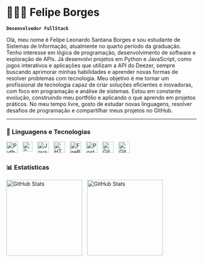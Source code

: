 #
# 👩🏻‍💻 Felipe Borges

**`Desenvolvedor FullStack`**

Olá, meu nome é Felipe Leonardo Santana Borges e sou estudante de Sistemas de Informação, atualmente no quarto período da graduação. Tenho interesse em lógica de programação, desenvolvimento de software e exploração de APIs. Já desenvolvi projetos em Python e JavaScript, como jogos interativos e aplicações que utilizam a API do Deezer, sempre buscando aprimorar minhas habilidades e aprender novas formas de resolver problemas com tecnologia. Meu objetivo é me tornar um profissional de tecnologia capaz de criar soluções eficientes e inovadoras, com foco em programação e análise de sistemas. Estou em constante evolução, construindo meu portfólio e aplicando o que aprendo em projetos práticos. No meu tempo livre, gosto de estudar novas linguagens, resolver desafios de programação e compartilhar meus projetos no GitHub.


---

### 🤖 Linguagens e Tecnologias


<img 
    align="left" 
    alt="Python" 
    title="Python"
    width="30px" 
    style="padding-right: 10px;" 
    src="https://cdn.jsdelivr.net/gh/devicons/devicon@latest/icons/python/python-original.svg" 
/>
<img
    align="left" 
    alt="C" 
    title="C"
    width="26px" 
    style="padding-right: 10px;" 
    src="https://cdn.jsdelivr.net/gh/devicons/devicon@latest/icons/c/c-original.svg" 
/>
<img 
    align="left" 
    alt="JavaScript" 
    title="JavaScript"
    width="30px" 
    style="padding-right: 10px;" 
    src="https://cdn.jsdelivr.net/gh/devicons/devicon@latest/icons/javascript/javascript-original.svg" 
/>
<img 
    align="left" 
    alt="HTML" 
    title="HTML"
    width="30px" 
    style="padding-right: 10px;" 
    src="https://cdn.jsdelivr.net/gh/devicons/devicon@latest/icons/html5/html5-original.svg" 
/>
<img 
    align="left" 
    alt="FireBase" 
    title="FireBase"
    width="30px" 
    style="padding-right: 10px;" 
    src="https://cdn.jsdelivr.net/gh/devicons/devicon@latest/icons/firebase/firebase-original.svg"
/>
<img 
    align="left" 
    alt="PostgreSQL" 
    title="PostgrSQL"
    width="30px" 
    style="padding-right: 10px;" 
    src = "https://cdn.jsdelivr.net/gh/devicons/devicon@latest/icons/postgresql/postgresql-original.svg" 
/>
<img 
    align="left" 
    alt="GitHub" 
    title="GitHub"
    width="30px" 
    style="padding-right: 10px;" 
    src = "https://cdn.jsdelivr.net/gh/devicons/devicon@latest/icons/github/github-original.svg"
/>
<img
    align="left" 
    alt="Git" 
    title="Git"
    width="30px" 
    style="padding-right: 10px;"
    src = "https://cdn.jsdelivr.net/gh/devicons/devicon@latest/icons/git/git-original.svg"
/>
          

<br/>
<br/>

### 📊 Estatísticas
<img
    align="left"
    alt="GitHub Stats" 
    height="201" 
    style="padding-right: 10px;"
    src = "https://github-readme-stats.vercel.app/api?username=lipelsborges&show_icons=true&theme=tokyonight&include_all_comimits=true&locale=pt-br"
/>
<img
    align="left"
    alt="GitHub Stats" 
    height="200" 
    style="padding-right: 10px;"
    src = "https://github-readme-stats.vercel.app/api/top-langs/?username=lipelsborges&theme=tokyonight&layout=compact&custom_title=Tecnologias&langs_count=10"
/>